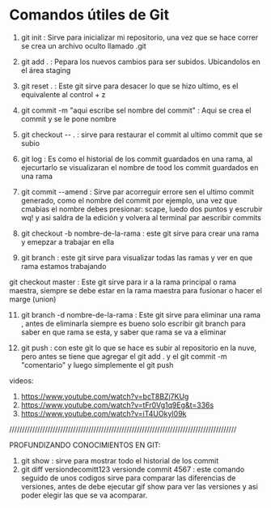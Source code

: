 # Comandos útiles de Git

1. git init   : Sirve para inicializar mi repositorio, una  vez que se hace correr se crea un archivo oculto llamado  .git 

2. git add .  : Pepara los nuevos cambios para ser subidos. Ubicandolos en el área staging 

3. git reset . : Este git sirve para desacer lo que se hizo ultimo, es el equivalente al control + z

4. git commit -m "aqui escribe sel nombre del commit"  :  Aqui se crea el commit y se le pone nombre

5. git checkout -- .   :  sirve para restaurar el commit al ultimo commit que se subio

6.  git log    :  Es como el historial de los commit guardados en una rama, al ejecurtarlo se visualizaran  el nombre de tood los commit guardados en una rama

7. git commit --amend      :   Sirve par acorreguir errore sen el ultimo commit generado, como el nombre del commit por ejemplo, una vez que cmabias el nombre debes presionar: scape, luedo dos puntos y escrubir wq! y asi saldra de la edición y volvera al terminal par aescribir commits

8. git checkout -b nombre-de-la-rama   :   este git sirve para crear una rama y emepzar a trabajar en ella

9. git branch    :   este git sirve para visualizar todas las ramas y ver en que rama estamos trabajando

git checkout master     :    Este  git sirve para ir a la rama principal o rama maestra, siempre se debe estar en la rama maestra para fusionar o hacer el marge (union)

11. git branch -d nombre-de-la-rama    :   Este git sirve para eliminar una rama , antes de eliminarla siempre es bueno  solo escribir git branch para saber en que rama se esta, y saber que rama se va a eliminar

12. git push     :   con este git lo que se hace es subir al repositorio en la nuve, pero antes se tiene que agregar el git add . y el git commit -m "comentario" y luego simplemente el git push 

<!-- Estos son lo principales gits que debes tener simpre presnete, gracias Fritz. -->


videos: 
1.  https://www.youtube.com/watch?v=bcT8BZj7KUg
2.  https://www.youtube.com/watch?v=tFr0Vg1q9Eg&t=336s
3.  https://www.youtube.com/watch?v=iT4UOkyI09k 


/////////////////////////////////////////////////////////////////////////////////////////

PROFUNDIZANDO CONOCIMIENTOS EN GIT:

1. git show   : sirve para mostrar todo el historial de los commit
2. git diff  versiondecomitt123  versionde commit 4567 : este comando seguido de unos codigos sirve para comparar las diferencias de versiones, antes de debe ejecutar  gif show  para  ver las versiones y asi poder elegir las que se va acomparar.